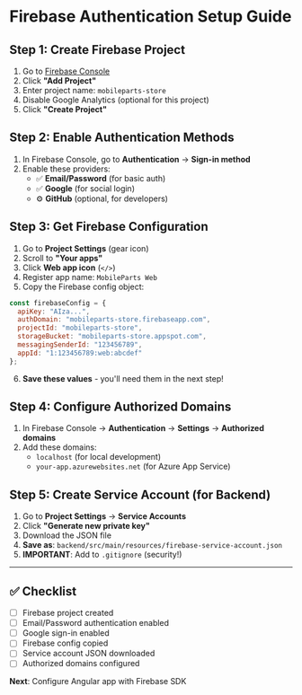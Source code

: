 # Firebase Authentication Setup Guide

## Step 1: Create Firebase Project

1. Go to [Firebase Console](https://console.firebase.google.com/)
2. Click **"Add Project"**
3. Enter project name: `mobileparts-store`
4. Disable Google Analytics (optional for this project)
5. Click **"Create Project"**

## Step 2: Enable Authentication Methods

1. In Firebase Console, go to **Authentication** → **Sign-in method**
2. Enable these providers:
   - ✅ **Email/Password** (for basic auth)
   - ✅ **Google** (for social login)
   - ⚙️ **GitHub** (optional, for developers)

## Step 3: Get Firebase Configuration

1. Go to **Project Settings** (gear icon)
2. Scroll to **"Your apps"**
3. Click **Web app icon** (`</>`)
4. Register app name: `MobileParts Web`
5. Copy the Firebase config object:

```javascript
const firebaseConfig = {
  apiKey: "AIza...",
  authDomain: "mobileparts-store.firebaseapp.com",
  projectId: "mobileparts-store",
  storageBucket: "mobileparts-store.appspot.com",
  messagingSenderId: "123456789",
  appId: "1:123456789:web:abcdef"
};
```

6. **Save these values** - you'll need them in the next step!

## Step 4: Configure Authorized Domains

1. In Firebase Console → **Authentication** → **Settings** → **Authorized domains**
2. Add these domains:
   - `localhost` (for local development)
   - `your-app.azurewebsites.net` (for Azure App Service)

## Step 5: Create Service Account (for Backend)

1. Go to **Project Settings** → **Service Accounts**
2. Click **"Generate new private key"**
3. Download the JSON file
4. **Save as**: `backend/src/main/resources/firebase-service-account.json`
5. **IMPORTANT**: Add to `.gitignore` (security!)

---

## ✅ Checklist

- [ ] Firebase project created
- [ ] Email/Password authentication enabled
- [ ] Google sign-in enabled
- [ ] Firebase config copied
- [ ] Service account JSON downloaded
- [ ] Authorized domains configured

**Next**: Configure Angular app with Firebase SDK
